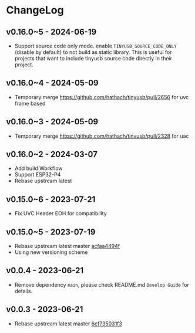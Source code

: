 # ChangeLog

## v0.16.0~5 - 2024-06-19

* Support source code only mode. enable `TINYUSB_SOURCE_CODE_ONLY` (disable by default) to not build as static library. This is useful for projects that want to include tinyusb source code directly in their project.

## v0.16.0~4 - 2024-05-09

* Temporary merge https://github.com/hathach/tinyusb/pull/2656 for uvc frame based

## v0.16.0~3 - 2024-05-09

* Temporary merge https://github.com/hathach/tinyusb/pull/2328 for uac

## v0.16.0~2 - 2024-03-07

* Add build Workflow
* Support ESP32-P4
* Rebase upstream latest

## v0.15.0~6 - 2023-07-21

* Fix UVC Header EOH for compatibility

## v0.15.0~5 - 2023-07-19

* Rebase upstream latest master [acfaa4494f](https://github.com/hathach/tinyusb/commit/acfaa4494faccd615475e4ae9d3df940ed13d7af)
* Using new versioning scheme

## v0.0.4 - 2023-06-21

* Remove dependency `main`, please check README.md `Develop Guide` for details.

## v0.0.3 - 2023-06-21

* Rebase upstream latest master [6cf735031f3](https://github.com/hathach/tinyusb/commit/6cf735031f35cd223231b7f94b8c3caa8286cb9e)